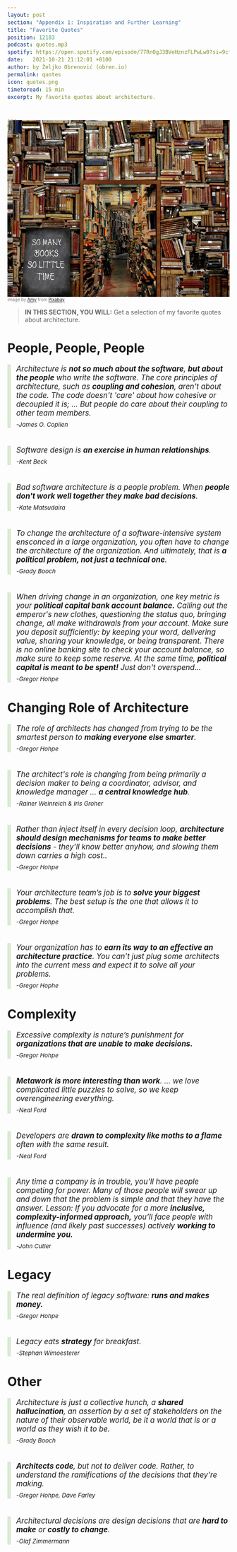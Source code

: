 ```yaml
---
layout: post
section: "Appendix 1: Inspiration and Further Learning"
title: "Favorite Quotes"
position: 12103
podcast: quotes.mp3
spotify: https://open.spotify.com/episode/77RnOgJ3BVeHznzFLPwLw0?si=9cf32a54569a44db
date:   2021-10-21 21:12:01 +0100
author: by Željko Obrenović (obren.io)
permalink: quotes
icon: quotes.png
timetoread: 15 min
excerpt: My favorite quotes about architecture.


---
```

<img style="margin-top: -20px; width: 100%; height: 400px; object-fit: cover" 
     src="assets/images/arch/books-g1b2675255_1920.jpg">
<div style="font-size: 70%; margin-top: -16px; color: grey; margin-bottom: 12px">
Image by <a href="https://pixabay.com/users/prettysleepy-2973588/?utm_source=link-attribution&amp;utm_medium=referral&amp;utm_campaign=image&amp;utm_content=5430104">Amy</a> from <a href="https://pixabay.com//?utm_source=link-attribution&amp;utm_medium=referral&amp;utm_campaign=image&amp;utm_content=5430104">Pixabay</a>
</div>

> **IN THIS SECTION, YOU WILL:** Get a selection of my favorite quotes about architecture.

<style>
 .favorite-quote {
     border-left: 8px solid #d9ead3;
     padding-left: 12px;
     margin-top: 20px;
     margin-bottom: 40px;
     font-size: 120%;
     font-style: italic;
 }
 .author {
     margin-top: 8px;
     font-size: 80%;
 }
</style>

# People, People, People

<div class="favorite-quote">
Architecture is <b>not so much about the software</b>, <b>but about the people</b> who write the software. The core principles of architecture, such as <b>coupling and cohesion</b>, aren't about the code. The code doesn't 'care' about how cohesive or decoupled it is; … But people do care about their coupling to other team members. <div class="author">-James O. Coplien</div>
</div>

<div class="favorite-quote">
Software design is <b>an exercise in human relationships</b>.
<div class="author">-Kent Beck</div>
</div>

<div class="favorite-quote">
Bad software architecture is a people problem. When <b>people don't work well together they make bad decisions</b>.
<div class="author">-Kate Matsudaira</div>
</div>

<div class="favorite-quote">
To change the architecture of a software-intensive system ensconced in a large organization, you often have to change the architecture of the organization. And ultimately, that is <b>a political problem, not just a technical one</b>.
<div class="author">-Grady Booch</div>
</div>

<div class="favorite-quote">
When driving change in an organization, one key metric is your <b>political capital bank account balance.</b> Calling out the emperor's new clothes, questioning the status quo, bringing change, all make withdrawals from your account. Make sure you deposit sufficiently: by keeping your word, delivering value, sharing your knowledge, or being transparent. There is no online banking site to check your account balance, so make sure to keep some reserve. At the same time, <b>political capital is meant to be spent!</b> Just don't overspend...
<div class="author">-Gregor Hohpe</div>
</div>

# Changing Role of Architecture

<div class="favorite-quote">
The role of architects has changed from trying to be the smartest person to <b>making everyone else smarter</b>.
<div class="author">-Gregor Hohpe</div>
</div>

<div class="favorite-quote">
The architect's role is changing from being primarily a decision maker to being a coordinator, advisor, and knowledge manager ... <b>a central knowledge hub</b>.
<div class="author">-Rainer Weinreich & Iris Groher</div>
</div>

<div class="favorite-quote">
Rather than inject itself in every decision loop, <b>architecture should design mechanisms for teams to make better decisions</b> - they’ll know better anyhow, and slowing them down carries a high cost..
<div class="author">-Gregor Hohpe</div>
</div>

<div class="favorite-quote">
Your architecture team’s job is to <b>solve your biggest problems</b>. The best setup is the one that allows it to accomplish that.
<div class="author">-Gregor Hohpe</div>
</div>

<div class="favorite-quote">
Your organization has to <b>earn its way to an effective an architecture practice</b>. You can’t just plug some architects into the current mess and expect it to solve all your problems.
<div class="author">-Gregor Hophe</div>
</div>

# Complexity

<div class="favorite-quote">
Excessive complexity is nature’s punishment for <b>organizations that are unable to make decisions.</b>
<div class="author">-Gregor Hohpe</div>
</div>

<div class="favorite-quote">
<b>Metawork is more interesting than work</b>. ... we love complicated little puzzles to solve, so we keep overengineering everything.
<div class="author">-Neal Ford</div>
</div>

<div class="favorite-quote">
Developers are <b>drawn to complexity like moths to a flame</b> often with the same result.
<div class="author">-Neal Ford</div>
</div>

<div class="favorite-quote">
Any time a company is in trouble, you’ll have people competing for power. Many of those people will swear up and down that the problem is simple and that they have the answer. Lesson: If you advocate for a more <b>inclusive, complexity-informed approach,</b> you’ll face people with influence (and likely past successes) actively <b>working to undermine you.</b>
<div class="author">-John Cutler</div>
</div>


# Legacy
 
<div class="favorite-quote">
The real definition of legacy software: <b>runs and makes money.</b>
<div class="author">-Gregor Hohpe</div>
</div>
 
<div class="favorite-quote">
Legacy eats <b>strategy</b> for breakfast.
<div class="author">-Stephan Wimoesterer</div>
</div>
 
# Other
 
<div class="favorite-quote">
Architecture is just a collective hunch, a <b>shared hallucination</b>, an assertion by a set of stakeholders on the nature of their observable world, be it a world that is or a world as they wish it to be.
<div class="author">-Grady Booch</div>
</div>
 
<div class="favorite-quote">
<b>Architects code</b>, but not to deliver code. Rather, to understand the ramifications of the decisions that they're making.
<div class="author">-Gregor Hohpe, Dave Farley</div>
</div>

<div class="favorite-quote">
Architectural decisions are design decisions that are <b>hard to make</b> or <b>costly to change</b>.
<div class="author">-Olaf Zimmermann</div>
</div>

